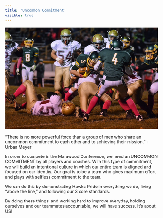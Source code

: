 ```yaml
---
title: 'Uncommon Commitment'
visible: true
---
```


![](vs-edgar.png)

“There is no more powerful force than a group of men who share an uncommon commitment to each other and to achieving their mission.” -Urban Meyer

In order to compete in the Marawood Conference, we need an UNCOMMON COMMITMENT by all players and coaches. With this type of commitment, we will build an intentional culture in which our entire team is aligned and focused on our identity. Our goal is to be a team who gives maximum effort and plays with selfless commitment to the team.

We can do this by demonstrating Hawks Pride in everything we do, living “above the line,” and following our 3 core standards.

By doing these things, and working hard to improve everyday, holding ourselves and our teammates accountable, we will have success. It’s about US!